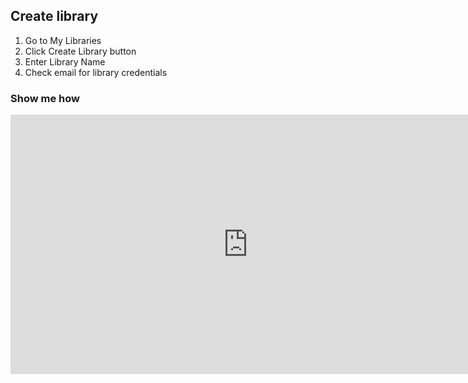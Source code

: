 ## Create library


1. Go to My Libraries 
2. Click Create Library button
3. Enter Library Name
4. Check email for library credentials

### Show me how

<iframe width="760" height="415" src="https://www.youtube.com/embed/8yTUrLq4dKo?rel=0" frameborder="0" allow="accelerometer; autoplay; clipboard-write; encrypted-media; gyroscope; picture-in-picture" allowfullscreen></iframe>

